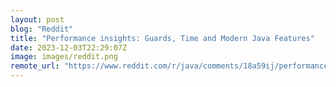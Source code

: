 ```yaml
---
layout: post
blog: "Reddit"
title: "Performance insights: Guards, Time and Modern Java Features"
date: 2023-12-03T22:29:07Z
image: images/reddit.png
remote_url: "https://www.reddit.com/r/java/comments/18a59ij/performance_insights_guards_time_and_modern_java/"
---
```

